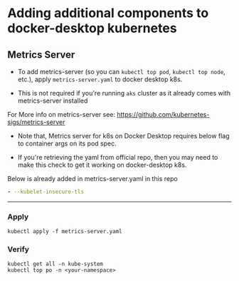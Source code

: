 # Adding additional components to docker-desktop kubernetes

## Metrics Server

* To add metrics-server (so you can `kubectl top pod`, `kubectl top node`, etc.), apply `metrics-server.yaml` to docker desktop k8s.

* This is not required if you're running `aks` cluster as it already comes with metrics-server installed


For More info on metrics-server see: https://github.com/kubernetes-sigs/metrics-server

* Note that, Metrics server for k8s on Docker Desktop requires below flag to container args on its pod spec.

* If you're retrieving the yaml from official repo, then you may need to make this check to get it working on docker-desktop k8s.

Below is already added in metrics-server.yaml in this repo
```yaml
- --kubelet-insecure-tls
```

---

### Apply 
```
kubectl apply -f metrics-server.yaml
```

### Verify

```
kubectl get all -n kube-system
kubectl top po -n <your-namespace>
```

